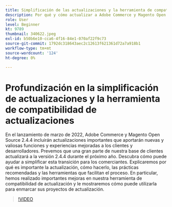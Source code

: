 ```yaml
---
title: Simplificación de las actualizaciones y la herramienta de compatibilidad de actualización
description: Por qué y cómo actualizar a Adobe Commerce y Magento Open Source 2.4.4
role: User
level: Beginner
kt: 9789
thumbnail: 340622.jpeg
exl-id: b50b6e10-cca6-4f16-84e1-070af22f9c73
source-git-commit: 1792dc318643aec2c12613f621361d72a7a918b1
workflow-type: tm+mt
source-wordcount: '124'
ht-degree: 0%

---
```


# Profundización en la simplificación de actualizaciones y la herramienta de compatibilidad de actualizaciones

En el lanzamiento de marzo de 2022, Adobe Commerce y Magento Open Source 2.4.4 incluirán actualizaciones importantes que aportarán nuevas y valiosas funciones y experiencias mejoradas a los clientes y desarrolladores. Prevemos que una gran parte de nuestra base de clientes actualizará a la versión 2.4.4 durante el próximo año. Descubra cómo puede ayudar a simplificar esta transición para los comerciantes. Explicaremos por qué es importante la actualización, cómo hacerlo, las prácticas recomendadas y las herramientas que facilitan el proceso. En particular, hemos realizado importantes mejoras en nuestra herramienta de compatibilidad de actualización y le mostraremos cómo puede utilizarla para enmarcar sus proyectos de actualización.

>[!VIDEO](https://video.tv.adobe.com/v/340622/?quality=12&learn=on)

